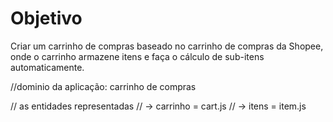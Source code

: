 # Objetivo

Criar um carrinho de compras baseado no carrinho de compras da Shopee, onde o carrinho armazene itens e faça o cálculo de sub-itens automaticamente.

//dominio da aplicação: carrinho de compras

// as entidades representadas
// -> carrinho = cart.js
// -> itens = item.js
